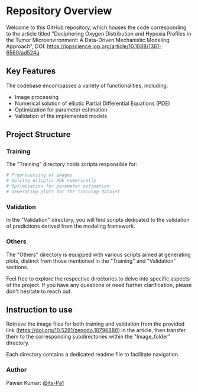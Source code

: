 # Repository Overview

Welcome to this GitHub repository, which houses the code corresponding to the article titled "Deciphering Oxygen Distribution and Hypoxia Profiles in the Tumor Microenvironment: A Data-Driven Mechanistic Modeling Approach", DOI: https://iopscience.iop.org/article/10.1088/1361-6560/ad524a

## Key Features

The codebase encompasses a variety of functionalities, including:

- Image processing
- Numerical solution of elliptic Partial Differential Equations (PDE)
- Optimization for parameter estimation
- Validation of the implemented models

## Project Structure

### Training
The "Training" directory holds scripts responsible for:

```bash
# Preprocessing of images
# Solving elliptic PDE numerically
# Optimization for parameter estimation
# Generating plots for the training dataset
```

### Validation
In the "Validation" directory, you will find scripts dedicated to the validation of predictions derived from the modeling framework.

### Others
The "Others" directory is equipped with various scripts aimed at generating plots, distinct from those mentioned in the "Training" and "Validation" sections.

Feel free to explore the respective directories to delve into specific aspects of the project. If you have any questions or need further clarification, please don't hesitate to reach out.


## Instruction to use
Retrieve the image files for both training and validation from the provided link (https://doi.org/10.5281/zenodo.10796880) in the article, then transfer them to the corresponding subdirectories within the "Image_folder" directory.

Each directory contains a dedicated readme file to facilitate navigation.

### Author
Pawan Kumar: [@its-Pa1](https://github.com/its-Pa1)

